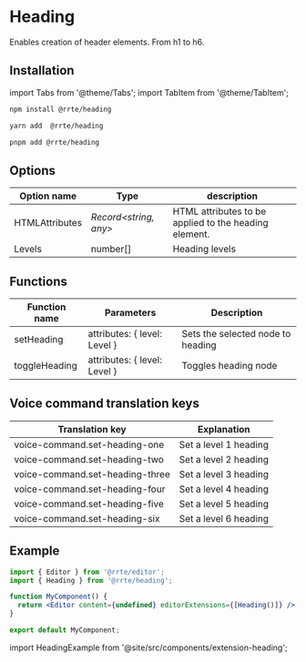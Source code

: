 # Heading

Enables creation of header elements. From h1 to h6.

## Installation

import Tabs from '@theme/Tabs';
import TabItem from '@theme/TabItem';

<Tabs>
  <TabItem value="npm" label="npm" default>

```bash
npm install @rrte/heading
```

  </TabItem>
  <TabItem value="yarn" label="yarn">

```bash
yarn add  @rrte/heading
```

  </TabItem>
  <TabItem value="pnpm" label="pnpm">

```bash
pnpm add @rrte/heading
```

  </TabItem>
</Tabs>

## Options

| Option name    | Type                   | description                                           |
| -------------- | ---------------------- | ----------------------------------------------------- |
| HTMLAttributes | _Record\<string, any>_ | HTML attributes to be applied to the heading element. |
| Levels         | number[]               | Heading levels                                        |

## Functions

| Function name | Parameters                    | Description                       |
| ------------- | ----------------------------- | --------------------------------- |
| setHeading    | attributes: \{ level: Level } | Sets the selected node to heading |
| toggleHeading | attributes: \{ level: Level } | Toggles heading node              |

## Voice command translation keys

| Translation key                 | Explanation           |
| ------------------------------- | --------------------- |
| voice-command.set-heading-one   | Set a level 1 heading |
| voice-command.set-heading-two   | Set a level 2 heading |
| voice-command.set-heading-three | Set a level 3 heading |
| voice-command.set-heading-four  | Set a level 4 heading |
| voice-command.set-heading-five  | Set a level 5 heading |
| voice-command.set-heading-six   | Set a level 6 heading |

## Example

```jsx
import { Editor } from '@rrte/editor';
import { Heading } from '@rrte/heading';

function MyComponent() {
  return <Editor content={undefined} editorExtensions={[Heading()]} />;
}

export default MyComponent;
```

import HeadingExample from '@site/src/components/extension-heading';

<HeadingExample />
